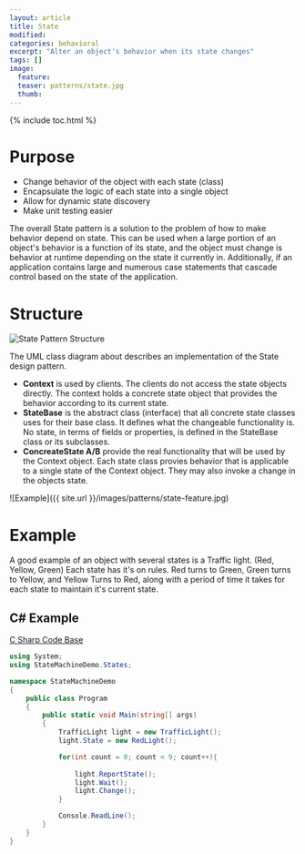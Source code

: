 ```yaml
---
layout: article
title: State
modified:
categories: behavioral
excerpt: "Alter an object's behavior when its state changes"
tags: []
image:
  feature: 
  teaser: patterns/state.jpg
  thumb:
---
```


{% include toc.html %}

# Purpose

* Change behavior of the object with each state (class)
* Encapsulate the logic of each state into a single object
* Allow for dynamic state discovery
* Make unit testing easier

The overall State pattern is a solution to the problem of how to make behavior depend on state. This can be used when a large 
portion of an object's behavior is a function of its state, and the object must change is behavior at runtime depending on the state it currently in. Additionally, if an application contains large and numerous case statements that cascade control based on the state of the application.

# Structure

![State Pattern Structure](https://upload.wikimedia.org/wikipedia/commons/thumb/e/e8/State_Design_Pattern_UML_Class_Diagram.svg/470px-State_Design_Pattern_UML_Class_Diagram.svg.png)

The UML class diagram about describes an implementation of the State design pattern. 

* **Context** is used by clients. The clients do not access the state objects directly. The context holds a concrete state object that provides the behavior according to its current state.
* **StateBase** is the abstract class (interface) that all concrete state classes uses for their base class. It defines what the changeable functionality is. No state, in terms of fields or properties, is defined in the StateBase class or its subclasses.
* **ConcreateState A/B** provide the real functionality that will be used by the Context object. Each state class provies behavior that is applicable to a single state of the Context object. They may also invoke a change in the objects state.


![Example]({{ site.url }}/images/patterns/state-feature.jpg)

# Example 

A good example of an object with several states is a Traffic light. (Red, Yellow, Green)
Each state has it's on rules. Red turns to Green, Green turns to Yellow, and Yellow Turns to Red, along with a period of time it takes for each state to maintain it's current state.


## C# Example
[C Sharp Code Base](https://github.com/2joephillips/DPatterns-Examples/tree/master/behavioral/state/csharp)

```csharp
using System;
using StateMachineDemo.States;

namespace StateMachineDemo
{
    public class Program
    {
        public static void Main(string[] args)
        {
            TrafficLight light = new TrafficLight();
            light.State = new RedLight();

            for(int count = 0; count < 9; count++){
                
                light.ReportState();
                light.Wait();
                light.Change();
            }

            Console.ReadLine();
        }
    }
}
``` 




